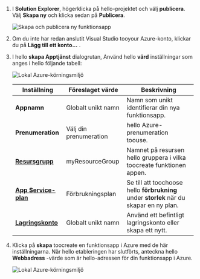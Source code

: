 1. I **Solution Explorer**, högerklicka på hello-projektet och välj **publicera**. Välj **Skapa ny** och klicka sedan på **Publicera**. 

    ![Skapa och publicera ny funktionsapp](./media/functions-vstools-publish/functions-vstools-publish-new-function-app.png)

2. Om du inte har redan anslutit Visual Studio tooyour Azure-konto, klickar du på **Lägg till ett konto...** .  

3. I hello **skapa Apptjänst** dialogrutan, Använd hello **värd** inställningar som anges i hello följande tabell: 

    ![Lokal Azure-körningsmiljö](./media/functions-vstools-publish/functions-vstools-publish.png)

    | Inställning      | Föreslaget värde  | Beskrivning                                |
    | ------------ |  ------- | -------------------------------------------------- |
    | **Appnamn** | Globalt unikt namn | Namn som unikt identifierar din nya funktionsapp. |
    | **Prenumeration** | Välj din prenumeration | hello Azure-prenumeration toouse. |
    | **[Resursgrupp](../articles/azure-resource-manager/resource-group-overview.md)** | myResourceGroup |  Namnet på resursen hello gruppera i vilka toocreate funktionen appen. |
    | **[App Service-plan](../articles/azure-functions/functions-scale.md)** | Förbrukningsplan | Se till att toochoose hello **förbrukning** under **storlek** när du skapar en ny plan.  |
    | **[Lagringskonto](../articles/storage/common/storage-create-storage-account.md#create-a-storage-account)** | Globalt unikt namn | Använd ett befintligt lagringskonto eller skapa ett nytt.   |

4. Klicka på **skapa** toocreate en funktionsapp i Azure med de här inställningarna. När hello etableringen har slutförts, anteckna hello **Webbadress** -värde som är hello-adressen för din funktionsapp i Azure. 

    ![Lokal Azure-körningsmiljö](./media/functions-vstools-publish/functions-vstools-publish-profile.png)
